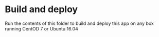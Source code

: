 # Build and deploy

Run the contents of this folder to build and deploy this app on any box running
CentOD 7 or Ubuntu 16.04

